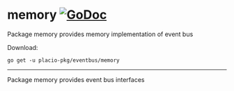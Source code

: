 # memory [![GoDoc](https://godoc.org/placio-pkg/eventbus/memory?status.svg)](https://godoc.org/placio-pkg/eventbus/memory)

Package memory provides memory implementation of event bus

Download:

```shell
go get -u placio-pkg/eventbus/memory
```

---

Package memory provides event bus interfaces

